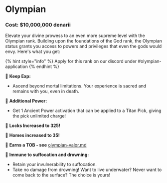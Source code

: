 # Olympian

### Cost: $10,000,000 denarii

Elevate your divine prowess to an even more supreme level with the Olympian rank. Building upon the foundations of the God rank, the Olympian status grants you access to powers and privileges that even the gods would envy. Here's what you get:

{% hint style="info" %}
Apply for this rank on our discord under #olympian-application
{% endhint %}

🔹 **Keep Exp:**

* &#x20;Ascend beyond mortal limitations. Your experience is sacred and remains with you, even in death.

🔹 **Additional Power:**

* Get 1 Ancient Power activation that can be applied to a Titan Pick, giving the pick unlimited charge!

🔹 **Locks Increased to 325!**

🔹 **Homes increased to 35!**



🔹 **Earns a TOB - see** [olympian-valor.md](../../the-oracles-blessing/olympian-valor.md "mention")



🔹 **Immune to suffocation and drowning:**

* Retain your invulnerability to suffocation.
* Take no damage from drowning! Want to live underwater? Never want to come back to the surface? The choice is yours!
